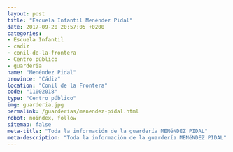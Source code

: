 ```yaml
---
layout: post
title: "Escuela Infantil Menéndez Pidal"
date: 2017-09-20 20:57:05 +0200
categories:
- Escuela Infantil
- cadiz
- conil-de-la-frontera
- Centro público
- guarderia
name: "Menéndez Pidal"
province: "Cádiz"
location: "Conil de la Frontera"
code: "11002018"
type: "Centro público"
img: guarderia.jpg
permalink: /guarderias/menendez-pidal.html
robot: noindex, follow
sitemap: false
meta-title: "Toda la información de la guardería MENéNDEZ PIDAL"
meta-description: "Toda la información de la guardería MENéNDEZ PIDAL"
---
```


